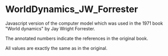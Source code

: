 # WorldDynamics_JW_Forrester
Javascript version of the computer model which was used in the 1971 book "World dynamics" by Jay Wright Forrester.

The annotated numbers indicate the references in the original book.

All values are exactly the same as in the original.
